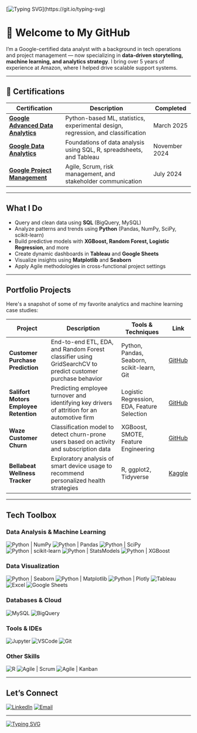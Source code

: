 [![Typing SVG](https://readme-typing-svg.demolab.com?font=Fira+Code&weight=900&size=26&duration=2300&pause=1000&color=3AB8EB&width=900&height=100&lines=%F0%9F%91%8B+Hey+there!;I'm+Vishnu;Google+certified+Data+Analyst+and+a+storyteller..;Formerly+a+program+specialist+at+Amazon%2C+now+deep+in+analytics....;I+love+finding+meaning+in+messy+data.;Let's+turn+numbers+into+narratives.;Feel+free+to+look+around.+;........)](https://git.io/typing-svg)

# 👋 Welcome to My GitHub

I’m a Google-certified data analyst with a background in tech operations and project management — now specializing in **data-driven storytelling, machine learning, and analytics strategy**. I bring over 5 years of experience at Amazon, where I helped drive scalable support systems.

---

## 📜 Certifications

| Certification | Description | Completed |
|---------------|-------------|-----------|
| **[Google Advanced Data Analytics](https://coursera.org/share/340cc9ee8703d5f882d4f09e30a538fb)** | Python-based ML, statistics, experimental design, regression, and classification | March 2025 |
| **[Google Data Analytics](https://coursera.org/share/9e38cee658156543636fb6948e392366)** | Foundations of data analysis using SQL, R, spreadsheets, and Tableau | November 2024 |
| **[Google Project Management](https://coursera.org/share/3cc311d4222edebd5428cd7fda97d1ef)** | Agile, Scrum, risk management, and stakeholder communication | July 2024 |


---

## What I Do

- Query and clean data using **SQL** (BigQuery, MySQL)
- Analyze patterns and trends using **Python** (Pandas, NumPy, SciPy, scikit-learn)
- Build predictive models with **XGBoost, Random Forest, Logistic Regression**, and more
- Create dynamic dashboards in **Tableau** and **Google Sheets**
- Visualize insights using **Matplotlib** and **Seaborn**
- Apply Agile methodologies in cross-functional project settings

---

## Portfolio Projects

Here's a snapshot of some of my favorite analytics and machine learning case studies:

| Project | Description | Tools & Techniques | Link |
|--------|-------------|--------------------|------|
| **Customer Purchase Prediction** | End-to-end ETL, EDA, and Random Forest classifier using GridSearchCV to predict customer purchase behavior | Python, Pandas, Seaborn, scikit-learn, Git | [GitHub](https://github.com/venugvis/customer-purchase-prediction) |
| **Salifort Motors Employee Retention** | Predicting employee turnover and identifying key drivers of attrition for an automotive firm | Logistic Regression, EDA, Feature Selection | [GitHub](https://github.com/venugvis/salifort-employee-retention-prediction) |
| **Waze Customer Churn** | Classification model to detect churn-prone users based on activity and subscription data | XGBoost, SMOTE, Feature Engineering | [GitHub](https://github.com/venugvis/waze-customer-churn) |
| **Bellabeat Wellness Tracker** | Exploratory analysis of smart device usage to recommend personalized health strategies | R, ggplot2, Tidyverse | [Kaggle](https://www.kaggle.com/code/venugvis/bellabeat-case-study-data-analysis-and-insights) |


---

## Tech Toolbox

### Data Analysis & Machine Learning
![Python | NumPy](https://img.shields.io/badge/Python-NumPy-013243?style=flat-square&logo=numpy&logoColor=white)
![Python | Pandas](https://img.shields.io/badge/Python-Pandas-150458?style=flat-square&logo=pandas&logoColor=white)
![Python | SciPy](https://img.shields.io/badge/Python-SciPy-8CAAE6?style=flat-square&logo=scipy&logoColor=white)
![Python | scikit-learn](https://img.shields.io/badge/Python-scikit--learn-F7931E?style=flat-square&logo=scikit-learn&logoColor=white)
![Python | StatsModels](https://img.shields.io/badge/Python-StatsModels-003366?style=flat-square&logo=chartdotjs&logoColor=white)
![Python | XGBoost](https://img.shields.io/badge/Python-XGBoost-0076D6?style=flat-square&logo=lightning&logoColor=white)

### Data Visualization
![Python | Seaborn](https://img.shields.io/badge/Python-Seaborn-3776AB?style=flat-square&logo=python&logoColor=white)
![Python | Matplotlib](https://img.shields.io/badge/Python-Matplotlib-11557C?style=flat-square&logo=matplotlib&logoColor=white)
![Python | Plotly](https://img.shields.io/badge/Python-Plotly-3F4F75?style=flat-square&logo=plotly&logoColor=white)
![Tableau](https://img.shields.io/badge/Tableau-E97627?style=flat-square&logo=tableau&logoColor=white)
![Excel](https://img.shields.io/badge/Excel-217346?style=flat-square&logo=microsoft-excel&logoColor=white)
![Google Sheets](https://img.shields.io/badge/Google_Sheets-34A853?style=flat-square&logo=google-sheets&logoColor=white)

### Databases & Cloud
![MySQL](https://img.shields.io/badge/MySQL-4479A1?style=flat-square&logo=mysql&logoColor=white)
![BigQuery](https://img.shields.io/badge/BigQuery-4285F4?style=flat-square&logo=google-bigquery&logoColor=white)

### Tools & IDEs
![Jupyter](https://img.shields.io/badge/Jupyter-F37626?style=flat-square&logo=jupyter&logoColor=white)
![VSCode](https://img.shields.io/badge/VSCode-007ACC?style=flat-square&logo=visual-studio-code&logoColor=white)
![Git](https://img.shields.io/badge/Git-F05032?style=flat-square&logo=git&logoColor=white)

### Other Skills
![R](https://img.shields.io/badge/R-276DC3?style=flat-square&logo=r&logoColor=white)
![Agile | Scrum](https://img.shields.io/badge/Agile-Scrum-0096D6?style=flat-square&logo=scrumalliance&logoColor=white)
![Agile | Kanban](https://img.shields.io/badge/Agile-Kanban-0052CC?style=flat-square&logo=trello&logoColor=white)

---

## Let’s Connect
[![LinkedIn](https://img.shields.io/badge/LinkedIn-%230077B5?logo=linkedin&logoColor=white)](https://www.linkedin.com/in/vishnu-venugopal93/)
[![Email](https://img.shields.io/badge/Email-vishnu.jake93%40gmail.com-D14836?style=flat-square&logo=gmail&logoColor=white)](mailto:vishnu.jake93@gmail.com)

---

[![Typing SVG](https://readme-typing-svg.demolab.com?font=Fira+Code&duration=2500&pause=1000&color=3AB8EB&width=1000&height=80&lines=Thanks+for+stopping+by...;...feel+free+to+reach+out+if+you+want+to+collaborate%2C+connect...;or+talk+about+data!+%F0%9F%98%84)](https://git.io/typing-svg)
